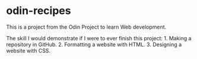 # odin-recipes

This is a project from the Odin Project to learn Web development.

The skill I would demonstrate if I were to ever finish this project:
	1. Making a repository in GitHub.
	2. Formatting a website with HTML.
	3. Designing a website with CSS.
	
